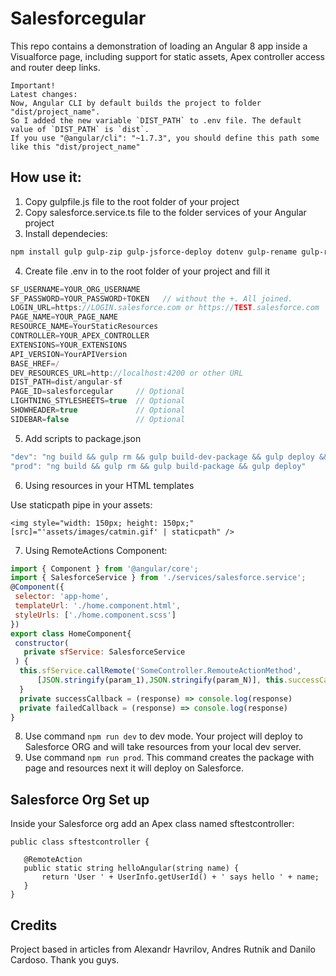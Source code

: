 # Salesforcegular

This repo contains a demonstration of loading an Angular 8 app inside a Visualforce page, including support for static assets, Apex controller access and router deep links.

```
Important!
Latest changes:
Now, Angular CLI by default builds the project to folder "dist/project_name".
So I added the new variable `DIST_PATH` to .env file. The default value of `DIST_PATH` is `dist`.
If you use "@angular/cli": "~1.7.3", you should define this path some like this "dist/project_name"
```



## How use it:
1. Copy gulpfile.js file to the root folder of your project
2. Copy salesforce.service.ts file to the folder services of your Angular project
3. Install dependecies: 
```sh
npm install gulp gulp-zip gulp-jsforce-deploy dotenv gulp-rename gulp-replace gulp-file  --save-dev
```
4. Create file .env in to the root folder of your project and fill it


```js
SF_USERNAME=YOUR_ORG_USERNAME
SF_PASSWORD=YOUR_PASSWORD+TOKEN   // without the +. All joined.
LOGIN_URL=https://LOGIN.salesforce.com or https://TEST.salesforce.com
PAGE_NAME=YOUR_PAGE_NAME
RESOURCE_NAME=YourStaticResources
CONTROLLER=YOUR_APEX_CONTROLLER
EXTENSIONS=YOUR_EXTENSIONS
API_VERSION=YourAPIVersion
BASE_HREF=/
DEV_RESOURCES_URL=http://localhost:4200 or other URL
DIST_PATH=dist/angular-sf
PAGE_ID=salesforcegular     // Optional
LIGHTNING_STYLESHEETS=true  // Optional
SHOWHEADER=true             // Optional
SIDEBAR=false               // Optional
```

5. Add scripts to package.json
```js
"dev": "ng build && gulp rm && gulp build-dev-package && gulp deploy && ng serve",
"prod": "ng build && gulp rm && gulp build-package && gulp deploy"
```

6. Using resources in your HTML templates

Use staticpath pipe in your assets:
```
<img style="width: 150px; height: 150px;" [src]="'assets/images/catmin.gif' | staticpath" />
```

7. Using RemoteActions
Component:
```js
import { Component } from '@angular/core';
import { SalesforceService } from './services/salesforce.service';
@Component({
 selector: 'app-home',
 templateUrl: './home.component.html',
 styleUrls: ['./home.component.scss']
})
export class HomeComponent{
 constructor(
   private sfService: SalesforceService
 ) {
  this.sfService.callRemote('SomeController.RemouteActionMethod',
      [JSON.stringify(param_1),JSON.stringify(param_N)], this.successCallback, this.failedCallback);
  }
  private successCallback = (response) => console.log(response)
  private failedCallback = (response) => console.log(response)
}
```
8. Use command `npm run dev` to dev mode. 
Your project will deploy to Salesforce ORG and will take resources from your local dev server.
9. Use command `npm run prod`. 
This command creates the package with page and resources next it will deploy on Salesforce.


## Salesforce Org Set up ##

Inside your Salesforce org add an Apex class named sftestcontroller:


    public class sftestcontroller {
    
       @RemoteAction
       public static string helloAngular(string name) {
           return 'User ' + UserInfo.getUserId() + ' says hello ' + name;
       }
    }


## Credits

Project based in articles from Alexandr Havrilov, Andres Rutnik and Danilo Cardoso. Thank you guys.
